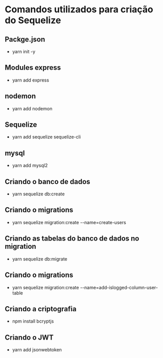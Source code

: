 <h1>Comandos utilizados para criação do Sequelize</h1>

<h2>Packge.json</h2>
<ul><li> yarn init -y</li></ul>

<h2>Modules express</h2>
<ul><li>yarn add express</li></ul>

<h2>nodemon</h2>
<ul><li>yarn add nodemon</li></ul>

<h2>Sequelize</h2>
<ul><li>yarn add sequelize sequelize-cli</li></ul>


<h2>mysql</h2>
<ul><li>yarn add mysql2</li></ul>


<h2> Criando o banco de dados </h2>
<ul><li>yarn sequelize db:create</li></ul>

<h2> Criando o migrations </h2>
<ul><li>yarn sequelize migration:create --name=create-users</li></ul>

<h2> Criando as tabelas do banco de dados no migration</h2>
<ul><li>yarn sequelize db:migrate</li></ul>

<h2> Criando o migrations </h2>
<ul><li>yarn sequelize migration:create --name=add-islogged-column-user-table</li></ul>


<h2> Criando a criptografia </h2>
<ul><li>npm install bcryptjs</li></ul>

<h2> Criando o JWT </h2>
<ul><li>yarn add jsonwebtoken</li></ul>

